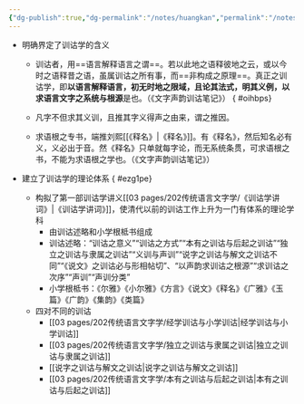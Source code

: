 ```yaml
---
{"dg-publish":true,"dg-permalink":"/notes/huangkan","permalink":"/notes/huangkan/","tags":["语言学"],"created":"2024-11-30T21:06:37.986+08:00","updated":"2025-04-21T16:09:26.275+08:00"}
---
```


- 明确界定了训诂学的含义
	- 训诂者，用==语言解释语言之谓==。若以此地之语释彼地之云，或以今时之语释昔之语，虽属训诂之所有事，而==非构成之原理==。真正之训诂学，即**以语言解释语言，初无时地之限域，且论其法式，明其义例，以求语言文字之系统与根源**是也。（《文字声韵训诂笔记》）
{ #oihbps}

	- 凡字不但求其义训，且推其字义得声之由来，谓之推因。
	- 求语根之专书，端推刘熙[[《释名》\|《释名》]]。有《释名》，然后知名必有义，义必出于音。然《释名》只单就每字论，而无系统条贯，可求语根之书，不能为求语根之学也。（《文字声韵训诂笔记》）
- 建立了训诂学的理论体系
{ #ezg1pe}

	- 构拟了第一部训诂学讲义[[03 pages/202传统语言文字学/《训诂学讲词》\|《训诂学讲词》]]，使清代以前的训诂工作上升为一门有体系的理论学科
		- 由训诂述略和小学根柢书组成
		- 训诂述略：“训诂之意义”“训诂之方式”“本有之训诂与后起之训诂”“独立之训诂与隶属之训诂”“义训与声训”“说字之训诂与解文之训诂不同”“《说文》之训诂必与形相帖切”、“以声韵求训诂之根源”“求训诂之次序”“声训”“声训分类”
		- 小学根柢书：《尔雅》《小尔雅》《方言》《说文》《释名》《广雅》《玉篇》《广韵》《集韵》《类篇》
	- 四对不同的训诂
		- [[03 pages/202传统语言文字学/经学训诂与小学训诂\|经学训诂与小学训诂]]
		- [[03 pages/202传统语言文字学/独立之训诂与隶属之训诂\|独立之训诂与隶属之训诂]]
		- [[说字之训诂与解文之训诂\|说字之训诂与解文之训诂]]
		- [[03 pages/202传统语言文字学/本有之训诂与后起之训诂\|本有之训诂与后起之训诂]]